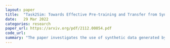 ```yaml
---
layout: paper
title:  "Task2Sim: Towards Effective Pre-training and Transfer from Synthetic Data"
date:   29 Mar 2022
categories: research
paper_url: https://arxiv.org/pdf/2112.00054.pdf
code_url: 
summary: "The paper investigates the use of synthetic data generated by graphics simulators for pre-training computer vision models. The authors find that model performance on downstream tasks varies with different simulation parameters used to generate the synthetic data. They introduce Task2Sim, a model that maps the requirements of a downstream task to the optimal simulation parameters for generating synthetic pre-training data."
---
```


